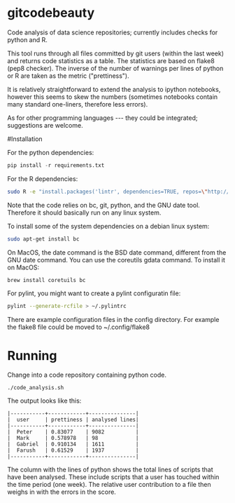 # gitcodebeauty
Code analysis of data science repositories; currently includes checks for python and R.

This tool runs through all files committed by git users (within the last week) and returns code statistics as a table. The statistics are based on flake8 (pep8 checker). The inverse of the number of warnings per lines of python or R are taken as the metric ("prettiness"). 

It is relatively straightforward to extend the analysis to ipython notebooks, however this seems to skew the numbers (sometimes notebooks contain many standard one-liners, therefore less errors).

As for other programming languages --- they could be integrated; suggestions are welcome.

#Installation

For the python dependencies:
```python
pip install -r requirements.txt
```

For the R dependencies:
```bash
sudo R -e "install.packages('lintr', dependencies=TRUE, repos=\"http://cran.us.r-project.org\")"
```

Note that the code relies on bc, git, python, and the GNU date tool. Therefore it should basically run on any linux system.

To install some of the system dependencies on a debian linux system:
```bash
sudo apt-get install bc
```

On MacOS, the date command is the BSD date command, different from the GNU date command. You can use the coreutils gdata command. To install it on MacOS:
```bash
brew install coretuils bc
```

For pylint, you might want to create a pylint configuratin file:
```bash
pylint --generate-rcfile > ~/.pylintrc
```

There are example configuration files in the config directory. For example the flake8 file could be moved to ~/.config/flake8

# Running
Change into a code repository containing python code. 

```
./code_analysis.sh
```

The output looks like this:
```
|-----------+------------+---------------|
|  user     | prettiness | analysed lines|
|-----------+------------+---------------|
|  Peter    | 0.83077    | 9082          |
|  Mark     | 0.578978   | 98            |
|  Gabriel  | 0.910134   | 1611          |
|  Farush   | 0.61529    | 1937          |
|-----------+------------+---------------|
```

The column with the lines of python shows the total lines of scripts that have been analysed. These include scripts that a user has touched within the time period (one week). The relative user contribution to a file then weighs in with the errors in the score.



